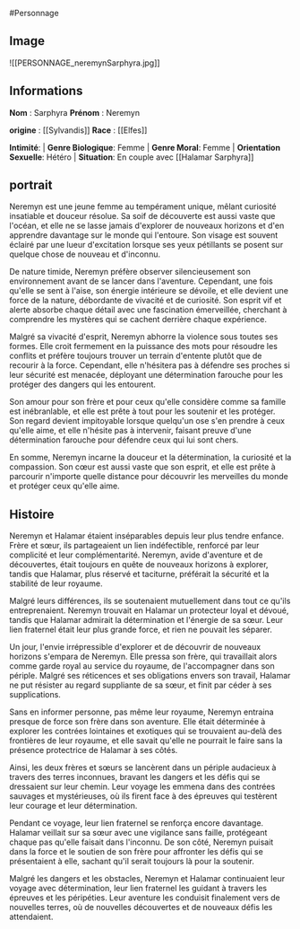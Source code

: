 #Personnage

## Image

![[PERSONNAGE_neremynSarphyra.jpg]]

## Informations
**Nom** : Sarphyra
**Prénom** : Neremyn

**origine** : [[Sylvandis]]
**Race** : [[Elfes]]

**Intimité**: 
| **Genre Biologique**: Femme
| **Genre Moral**: Femme
| **Orientation Sexuelle**: Hétéro
| **Situation**: En couple avec [[Halamar Sarphyra]]

## portrait

Neremyn est une jeune femme au tempérament unique, mêlant curiosité insatiable et douceur résolue. Sa soif de découverte est aussi vaste que l'océan, et elle ne se lasse jamais d'explorer de nouveaux horizons et d'en apprendre davantage sur le monde qui l'entoure. Son visage est souvent éclairé par une lueur d'excitation lorsque ses yeux pétillants se posent sur quelque chose de nouveau et d'inconnu.

De nature timide, Neremyn préfère observer silencieusement son environnement avant de se lancer dans l'aventure. Cependant, une fois qu'elle se sent à l'aise, son énergie intérieure se dévoile, et elle devient une force de la nature, débordante de vivacité et de curiosité. Son esprit vif et alerte absorbe chaque détail avec une fascination émerveillée, cherchant à comprendre les mystères qui se cachent derrière chaque expérience.

Malgré sa vivacité d'esprit, Neremyn abhorre la violence sous toutes ses formes. Elle croit fermement en la puissance des mots pour résoudre les conflits et préfère toujours trouver un terrain d'entente plutôt que de recourir à la force. Cependant, elle n'hésitera pas à défendre ses proches si leur sécurité est menacée, déployant une détermination farouche pour les protéger des dangers qui les entourent.

Son amour pour son frère et pour ceux qu'elle considère comme sa famille est inébranlable, et elle est prête à tout pour les soutenir et les protéger. Son regard devient impitoyable lorsque quelqu'un ose s'en prendre à ceux qu'elle aime, et elle n'hésite pas à intervenir, faisant preuve d'une détermination farouche pour défendre ceux qui lui sont chers.

En somme, Neremyn incarne la douceur et la détermination, la curiosité et la compassion. Son cœur est aussi vaste que son esprit, et elle est prête à parcourir n'importe quelle distance pour découvrir les merveilles du monde et protéger ceux qu'elle aime.

## Histoire

Neremyn et Halamar étaient inséparables depuis leur plus tendre enfance. Frère et sœur, ils partageaient un lien indéfectible, renforcé par leur complicité et leur complémentarité. Neremyn, avide d'aventure et de découvertes, était toujours en quête de nouveaux horizons à explorer, tandis que Halamar, plus réservé et taciturne, préférait la sécurité et la stabilité de leur royaume.

Malgré leurs différences, ils se soutenaient mutuellement dans tout ce qu'ils entreprenaient. Neremyn trouvait en Halamar un protecteur loyal et dévoué, tandis que Halamar admirait la détermination et l'énergie de sa sœur. Leur lien fraternel était leur plus grande force, et rien ne pouvait les séparer.

Un jour, l'envie irrépressible d'explorer et de découvrir de nouveaux horizons s'empara de Neremyn. Elle pressa son frère, qui travaillait alors comme garde royal au service du royaume, de l'accompagner dans son périple. Malgré ses réticences et ses obligations envers son travail, Halamar ne put résister au regard suppliante de sa sœur, et finit par céder à ses supplications.

Sans en informer personne, pas même leur royaume, Neremyn entraina presque de force son frère dans son aventure. Elle était déterminée à explorer les contrées lointaines et exotiques qui se trouvaient au-delà des frontières de leur royaume, et elle savait qu'elle ne pourrait le faire sans la présence protectrice de Halamar à ses côtés.

Ainsi, les deux frères et sœurs se lancèrent dans un périple audacieux à travers des terres inconnues, bravant les dangers et les défis qui se dressaient sur leur chemin. Leur voyage les emmena dans des contrées sauvages et mystérieuses, où ils firent face à des épreuves qui testèrent leur courage et leur détermination.

Pendant ce voyage, leur lien fraternel se renforça encore davantage. Halamar veillait sur sa sœur avec une vigilance sans faille, protégeant chaque pas qu'elle faisait dans l'inconnu. De son côté, Neremyn puisait dans la force et le soutien de son frère pour affronter les défis qui se présentaient à elle, sachant qu'il serait toujours là pour la soutenir.

Malgré les dangers et les obstacles, Neremyn et Halamar continuaient leur voyage avec détermination, leur lien fraternel les guidant à travers les épreuves et les péripéties. Leur aventure les conduisit finalement vers de nouvelles terres, où de nouvelles découvertes et de nouveaux défis les attendaient.